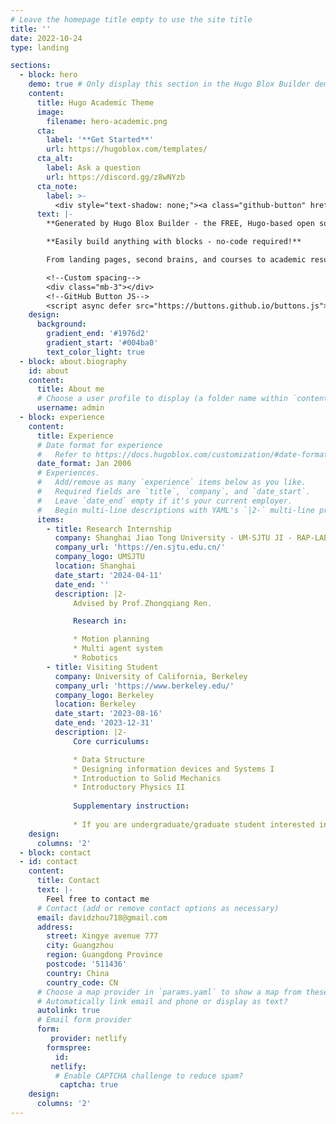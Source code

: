 ```yaml
---
# Leave the homepage title empty to use the site title
title: ''
date: 2022-10-24
type: landing

sections:
  - block: hero
    demo: true # Only display this section in the Hugo Blox Builder demo site
    content:
      title: Hugo Academic Theme
      image:
        filename: hero-academic.png
      cta:
        label: '**Get Started**'
        url: https://hugoblox.com/templates/
      cta_alt:
        label: Ask a question
        url: https://discord.gg/z8wNYzb
      cta_note:
        label: >-
          <div style="text-shadow: none;"><a class="github-button" href="https://github.com/HugoBlox/hugo-blox-builder" data-icon="octicon-star" data-size="large" data-show-count="true" aria-label="Star">Star Hugo Blox Builder</a></div><div style="text-shadow: none;"><a class="github-button" href="https://github.com/HugoBlox/theme-academic-cv" data-icon="octicon-star" data-size="large" data-show-count="true" aria-label="Star">Star the Academic template</a></div>
      text: |-
        **Generated by Hugo Blox Builder - the FREE, Hugo-based open source website builder trusted by 500,000+ sites.**

        **Easily build anything with blocks - no-code required!**

        From landing pages, second brains, and courses to academic resumés, conferences, and tech blogs.

        <!--Custom spacing-->
        <div class="mb-3"></div>
        <!--GitHub Button JS-->
        <script async defer src="https://buttons.github.io/buttons.js"></script>
    design:
      background:
        gradient_end: '#1976d2'
        gradient_start: '#004ba0'
        text_color_light: true
  - block: about.biography
    id: about
    content:
      title: About me
      # Choose a user profile to display (a folder name within `content/authors/`)
      username: admin
  - block: experience
    content:
      title: Experience
      # Date format for experience
      #   Refer to https://docs.hugoblox.com/customization/#date-format
      date_format: Jan 2006
      # Experiences.
      #   Add/remove as many `experience` items below as you like.
      #   Required fields are `title`, `company`, and `date_start`.
      #   Leave `date_end` empty if it's your current employer.
      #   Begin multi-line descriptions with YAML's `|2-` multi-line prefix.
      items:
        - title: Research Internship
          company: Shanghai Jiao Tong University - UM-SJTU JI - RAP-LAB
          company_url: 'https://en.sjtu.edu.cn/'
          company_logo: UMSJTU
          location: Shanghai
          date_start: '2024-04-11'
          date_end: ''
          description: |2-
              Advised by Prof.Zhongqiang Ren.

              Research in:

              * Motion planning
              * Multi agent system
              * Robotics
        - title: Visiting Student
          company: University of California, Berkeley
          company_url: 'https://www.berkeley.edu/'
          company_logo: Berkeley
          location: Berkeley
          date_start: '2023-08-16'
          date_end: '2023-12-31'
          description: |2-
              Core curriculums:

              * Data Structure
              * Designing information devices and Systems I
              * Introduction to Solid Mechanics
              * Introductory Physics II
  
              Supplementary instruction:
              
              * If you are undergraduate/graduate student interested in Berkeley visiting program, please referred to this [personal sharing](https://github.com/ksDreamer/flying.gzic.online/blob/main/chu-guo-shen-zao/ucb22-ji-ji-qi-ren-Shuai-Zhou.md) (The formal sharing will be updated later). If you are a part of SCUT community, I strongly recommend supporting this [project](https://github.com/ksDreamer/flying.gzic.online/tree/main) by sharing your experience.
    design:
      columns: '2'
  - block: contact
  - id: contact
    content:
      title: Contact
      text: |-
        Feel free to contact me
      # Contact (add or remove contact options as necessary)
      email: davidzhou718@gmail.com
      address:
        street: Xingye avenue 777
        city: Guangzhou
        region: Guangdong Province
        postcode: '511436'
        country: China
        country_code: CN
      # Choose a map provider in `params.yaml` to show a map from these coordinates  
      # Automatically link email and phone or display as text?
      autolink: true
      # Email form provider
      form:
         provider: netlify
        formspree:
          id:
         netlify:
          # Enable CAPTCHA challenge to reduce spam?
           captcha: true
    design:
      columns: '2'
---
```

